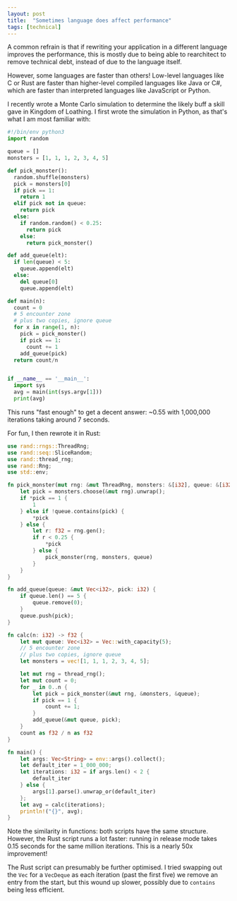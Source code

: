 ```yaml
---
layout: post
title:  "Sometimes language does affect performance"
tags: [technical]
---
```


A common refrain is that if rewriting your application in a different language improves the performance, this is mostly due to being able to rearchitect to remove technical debt, instead of due to the language itself.

However, some languages are faster than others! Low-level languages like C or Rust are faster than higher-level compiled languages like Java or C#, which are faster than interpreted languages like JavaScript or Python.

I recently wrote a Monte Carlo simulation to determine the likely buff a skill gave in Kingdom of Loathing. I first wrote the simulation in Python, as that's what I am most familiar with:

```python
#!/bin/env python3
import random

queue = []
monsters = [1, 1, 1, 2, 3, 4, 5]

def pick_monster():
  random.shuffle(monsters)
  pick = monsters[0]
  if pick == 1:
    return 1
  elif pick not in queue:
    return pick
  else:
    if random.random() < 0.25:
      return pick
    else:
      return pick_monster()

def add_queue(elt):
  if len(queue) < 5:
    queue.append(elt)
  else:
    del queue[0]
    queue.append(elt)

def main(n):
  count = 0
  # 5 encounter zone
  # plus two copies, ignore queue
  for x in range(1, n):
    pick = pick_monster()
    if pick == 1:
      count += 1
    add_queue(pick)
  return count/n


if __name__ == '__main__':
  import sys
  avg = main(int(sys.argv[1]))
  print(avg)
```

This runs "fast enough" to get a decent answer: ~0.55 with 1,000,000 iterations taking around 7 seconds.

For fun, I then rewrote it in Rust:

```rust
use rand::rngs::ThreadRng;
use rand::seq::SliceRandom;
use rand::thread_rng;
use rand::Rng;
use std::env;

fn pick_monster(mut rng: &mut ThreadRng, monsters: &[i32], queue: &[i32]) -> i32 {
    let pick = monsters.choose(&mut rng).unwrap();
    if *pick == 1 {
        1
    } else if !queue.contains(pick) {
        *pick
    } else {
        let r: f32 = rng.gen();
        if r < 0.25 {
            *pick
        } else {
            pick_monster(rng, monsters, queue)
        }
    }
}

fn add_queue(queue: &mut Vec<i32>, pick: i32) {
    if queue.len() == 5 {
        queue.remove(0);
    }
    queue.push(pick);
}

fn calc(n: i32) -> f32 {
    let mut queue: Vec<i32> = Vec::with_capacity(5);
    // 5 encounter zone
    // plus two copies, ignore queue
    let monsters = vec![1, 1, 1, 2, 3, 4, 5];

    let mut rng = thread_rng();
    let mut count = 0;
    for _ in 0..n {
        let pick = pick_monster(&mut rng, &monsters, &queue);
        if pick == 1 {
            count += 1;
        }
        add_queue(&mut queue, pick);
    }
    count as f32 / n as f32
}

fn main() {
    let args: Vec<String> = env::args().collect();
    let default_iter = 1_000_000;
    let iterations: i32 = if args.len() < 2 {
        default_iter
    } else {
        args[1].parse().unwrap_or(default_iter)
    };
    let avg = calc(iterations);
    println!("{}", avg);
}
```

Note the similarity in functions: both scripts have the same structure. However, the Rust script runs a lot faster: running in release mode takes 0.15 seconds for the same million iterations. This is a nearly 50x improvement!

The Rust script can presumably be further optimised. I tried swapping out the `Vec` for a `VecDeque` as each iteration (past the first five) we remove an entry from the start, but this wound up slower, possibly due to `contains` being less efficient.
